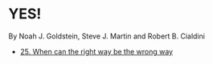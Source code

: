 YES!
====

By Noah J. Goldstein, Steve J. Martin and Robert B. Cialdini

* [25. When can the right way be the wrong way](25.md)
